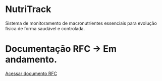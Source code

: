 # NutriTrack
Sistema de monitoramento de macronutrientes essenciais para evolução física de forma saudável e controlada.

# Documentação RFC -> Em andamento.

[Acessar documento RFC](https://catolicasc-my.sharepoint.com/:b:/g/personal/gu_costa_catolicasc_edu_br/EcXP0787eBdPtnc1q4CnJUABBQLP3zzee48isUwKNWUg6A?e=eMv0n7)


